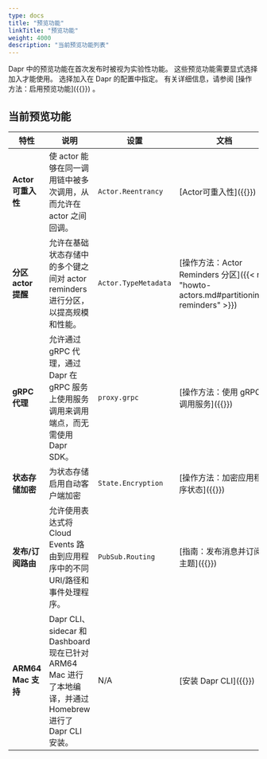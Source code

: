 ```yaml
---
type: docs
title: "预览功能"
linkTitle: "预览功能"
weight: 4000
description: "当前预览功能列表"
---
```


Dapr 中的预览功能在首次发布时被视为实验性功能。 这些预览功能需要显式选择加入才能使用。 选择加入在 Dapr 的配置中指定。 有关详细信息，请参阅 [操作方法：启用预览功能]({{<ref preview-features>}}) 。


## 当前预览功能
| 特性               | 说明                                                                                 | 设置                   | 文档                                                                              |
| ---------------- | ---------------------------------------------------------------------------------- | -------------------- | ------------------------------------------------------------------------------- |
| **Actor可重入性**    | 使 actor 能够在同一调用链中被多次调用，从而允许在 actor 之间回调。                                           | `Actor.Reentrancy`   | [Actor可重入性]({{<ref actor-reentrancy>}})                                         |
| **分区 actor 提醒**  | 允许在基础状态存储中的多个键之间对 actor reminders 进行分区，以提高规模和性能。                                   | `Actor.TypeMetadata` | [操作方法：Actor Reminders 分区]({{< ref "howto-actors.md#partitioning-reminders" >}}) |
| **gRPC 代理**      | 允许通过 gRPC 代理，通过 Dapr 在 gRPC 服务上使用服务调用来调用端点，而无需使用 Dapr SDK。                         | `proxy.grpc`         | [操作方法：使用 gRPC 调用服务]({{<ref howto-invoke-services-grpc>}})                       |
| **状态存储加密**       | 为状态存储启用自动客户端加密                                                                     | `State.Encryption`   | [操作方法：加密应用程序状态]({{<ref howto-encrypt-state>}})                                  |
| **发布/订阅路由**      | 允许使用表达式将 Cloud Events 路由到应用程序中的不同 URI/路径和事件处理程序。                                   | `PubSub.Routing`     | [指南：发布消息并订阅主题]({{<ref howto-route-messages>}})                                  |
| **ARM64 Mac 支持** | Dapr CLI、sidecar 和 Dashboard 现在已针对 ARM64 Mac 进行了本地编译，并通过 Homebrew 进行了 Dapr CLI 安装。 | N/A                  | [安装 Dapr CLI]({{<ref install-dapr-cli>}})                                       |